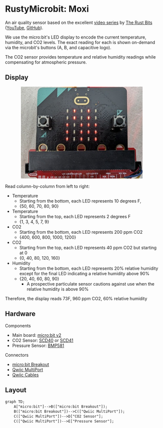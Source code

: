 # RustyMicrobit: Moxi

An air quality sensor based on the excellent [video series](https://www.youtube.com/watch?v=vT4-bvHCbE0) by [The Rust Bits](https://patreon.com/TheRustyBits?utm_medium=clipboard_copy&utm_source=copyLink&utm_campaign=creatorshare_fan&utm_content=join_link) ([YouTube](https://www.youtube.com/@therustybits), [GitHub](https://github.com/therustybits)).

We use the micro:bit's LED display to encode the current temperature,
humidity, and CO2 levels. The exact reading for each is shown on-demand
via the microbit's buttons (A, B, and capacitive logo).

The CO2 sensor provides temperature and relative humidity readings while
compensating for atmospheric pressure.

## Display

<p align="center">
  <img src="display.jpg" />
</p>

Read column-by-column from left to right:

- Temperature
  - Starting from the bottom, each LED represents 10 degrees F,
  - \{50, 60, 70, 80, 90\}
- Temperature
  - Starting from the top, each LED represents 2 degrees F
  - \{1, 3, 4, 5, 7, 9\}
- CO2
  - Starting from the bottom, each LED represents 200 ppm CO2
  - \{400, 600, 800, 1000, 1200\}
- CO2
  - Starting from the top, each LED represents 40 ppm CO2 but starting at 0
  - \{0, 40, 80, 120, 160\}
- Humidity
  - Starting from the bottom, each LED represents 20% relative humidity except for the
    final LED indicating a relative humidity above 90%
  - \{20, 40, 60, 80, 90\}
    - A prospective particulate sensor cautions against use when the relative humidity is above 90%

Therefore, the display reads 73F, 960 ppm CO2, 60% relative humidity

## Hardware

Components

- Main board: [micro:bit v2](https://www.sparkfun.com/micro-bit-v2-board.html)
- CO2 Sensor: [SCD40](https://www.sparkfun.com/sparkfun-co-humidity-and-temperature-sensor-scd40-qwiic.html) or [SCD41](https://www.sparkfun.com/sparkfun-co-humidity-and-temperature-sensor-scd41-qwiic.html)
- Pressure Sensor: [BMP581](https://www.sparkfun.com/sparkfun-pressure-sensor-bmp581-qwiic.html)

Connectors

- [micro:bit Breakout](https://www.sparkfun.com/sparkfun-qwiic-micro-bit-breakout-with-headers.html)
- [Qwiic MultiPort](https://www.sparkfun.com/sparkfun-qwiic-multiport.html)
- [Qwiic Cables](https://www.sparkfun.com/catalogsearch/result/?q=qwiic+cables)

## Layout

```mermaid
graph TD;
    A["micro:bit"]-->B(["micro:bit Breakout"]);
    B(["micro:bit Breakout"])-->C(["Qwiic MultiPort"]);
    C(["Qwiic MultiPort"])-->D["CO2 Sensor"];
    C(["Qwiic MultiPort"])-->E["Pressure Sensor"];
```
